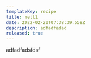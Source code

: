 ```yaml
---
templateKey: recipe
title: netl1
date: 2022-02-20T07:38:39.558Z
description: adfadfadad
released: true
---
```

adfadfadsfdsf